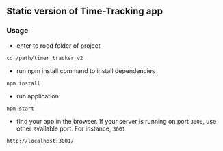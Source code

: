 ## Static version of Time-Tracking app

### Usage
- enter to rood folder of project
```shell
cd /path/timer_tracker_v2
```
- run npm install command to install dependencies
```shell
npm install
```
- run application
```shell
npm start
```
- find your app in the browser. If your server is running on port ```3000```, use other available port. For instance, ```3001```
```shell
http://localhost:3001/
```